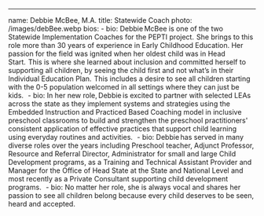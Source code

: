 ---

name: Debbie McBee, M.A.
title: Statewide Coach
photo: /images/debBee.webp
bios:
    - bio: Debbie McBee is one of the two Statewide Implementation Coaches for the PEPTI project.  She brings to this role more than 30 years of experience in Early Childhood Education. Her passion for the field was ignited when her oldest child was in Head Start.  This is where she learned about inclusion and committed herself to supporting all children, by seeing the child first and not what’s in their Individual Education Plan.  This includes a desire to see all children starting with the 0-5 population welcomed in all settings where they can just be kids.   
    - bio: In her new role, Debbie is excited to partner with selected LEAs across the state as they implement systems and strategies using the Embedded Instruction and Practiced Based Coaching model in inclusive preschool classrooms to build and strengthen the preschool practitioners' consistent application of effective practices that support child learning using everyday routines and activities.   
    - bio: Debbie has served in many diverse roles over the years including Preschool teacher, Adjunct Professor, Resource and Referral Director, Administrator for small and large Child Development programs, as a Training and Technical Assistant Provider and Manager for the Office of Head State at the State and National Level and most recently as a Private Consultant supporting child development programs.   
    - bio: No matter her role, she is always vocal and shares her passion to see all children belong because every child deserves to be seen, heard and accepted.   